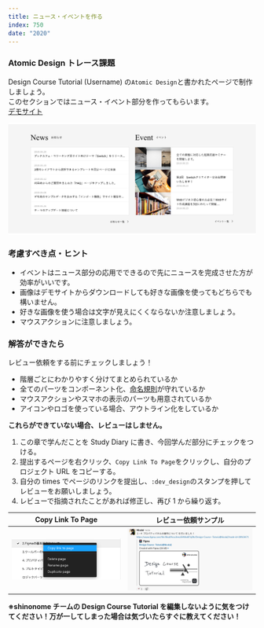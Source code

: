 ```yaml
---
title: ニュース・イベントを作る
index: 750
date: "2020"
---
```


### Atomic Design トレース課題

Design Course Tutorial (Username) の`Atomic Design`と書かれたページで制作しましょう。  
このセクションではニュース・イベント部分を作ってもらいます。  
[デモサイト](https://demo.tcd-theme.com/tcd063/)

![ニュース・イベント](./news-event.png)

### 考慮すべき点・ヒント

- イベントはニュース部分の応用でできるので先にニュースを完成させた方が効率がいいです。
- 画像はデモサイトからダウンロードしても好きな画像を使ってもどちらでも構いません。
- 好きな画像を使う場合は文字が見えにくくならないか注意しましょう。
- マウスアクションに注意しましょう。

### 解答ができたら

レビュー依頼をする前にチェックしましょう！

- 階層ごとにわかりやすく分けてまとめられているか
- 全てのパーツをコンポーネント化、[命名規則](./section2.md)が守れているか
- マウスアクションやスマホの表示のパーツも用意されているか
- アイコンやロゴを使っている場合、アウトライン化をしているか

**これらができていない場合、レビューはしません。**

1. この章で学んだことを Study Diary に書き、今回学んだ部分にチェックをつける。
2. 提出するページを右クリック、`Copy Link To Page`をクリックし、自分のプロジェクト URL をコピーする。
3. 自分の times でページのリンクを提出し、`:dev_design`のスタンプを押してレビューをお願いしましょう。
4. レビューで指摘されたことがあれば修正し、再び 1 から繰り返す。

| Copy Link To Page                                     | レビュー依頼サンプル                            |
| ----------------------------------------------------- | ----------------------------------------------- |
| ![Copy Link To Page](../../assets/copyLinkToPage.png) | ![Please Review](../../assets/pleaseReview.png) |

**※shinonome チームの Design Course Tutorial を編集しないように気をつけてください！万が一してしまった場合は気づいたらすぐに教えてください！**
